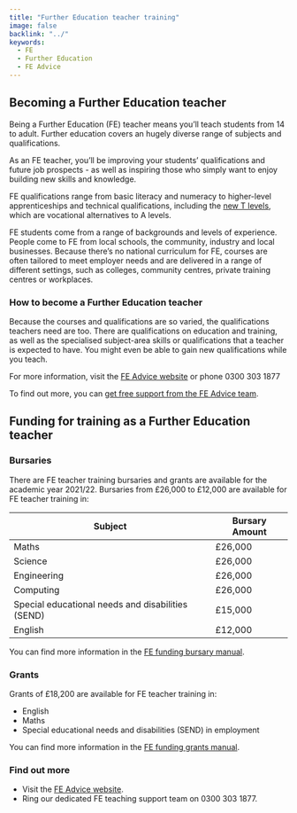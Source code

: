 ```yaml
---
title: "Further Education teacher training"
image: false
backlink: "../"
keywords:
  - FE
  - Further Education
  - FE Advice
---
```


## Becoming a Further Education teacher

Being a Further Education (FE) teacher means you’ll teach students from 14 to adult. Further education covers an hugely diverse range of subjects and qualifications. 

As an FE teacher, you’ll be improving your students’ qualifications and future job prospects - as well as inspiring those who simply want to enjoy building new skills and knowledge.

FE qualifications range from basic literacy and numeracy to higher-level apprenticeships and technical qualifications, including the <a href='https://www.gov.uk/government/publications/introduction-of-t-levels/introduction-of-t-levels'>new T levels</a>, which are vocational alternatives to A levels.

FE students come from a range of backgrounds and levels of experience. People come to FE from local schools, the community, industry and local businesses. Because there’s no national curriculum for FE, courses are often tailored to meet employer needs and are delivered in a range of different settings, such as colleges, community centres, private training centres or workplaces.

### How to become a Further Education teacher

Because the courses and qualifications are so varied, the qualifications teachers need are too. There are qualifications on education and training, as well as the specialised subject-area skills or qualifications that a teacher is expected to have. You might even be able to gain new qualifications while you teach.

For more information, visit the <a href='https://www.feadvice.org.uk/i-want-work-fe-skills-sector'>FE Advice website</a> or phone 0300 303 1877

To find out more, you can <a href='https://www.feadvice.org.uk/i-want-work-fe-skills-sector'>get free support from the FE Advice team</a>.
 
## Funding for training as a Further Education teacher
### Bursaries

There are FE teacher training bursaries and grants are available for the  academic year 2021/22.
Bursaries from £26,000 to £12,000 are available for FE teacher training in: 

| Subject                       | Bursary Amount | 
| -------                       | -----   | 
| Maths                         | £26,000 | 
| Science                       | £26,000 | 
| Engineering                   | £26,000 | 
| Computing                     | £26,000 | 
| Special educational needs and disabilities (SEND)| £15,000 | 
| English                       | £12,000 | 

You can find more information in the <a href='https://www.gov.uk/government/publications/fe-funding-initial-teacher-education-ite-2021-to-2022'>FE funding bursary manual</a>.

### Grants

Grants of £18,200 are available for FE teacher training in:
* English
* Maths 
* Special educational needs and disabilities (SEND) in employment

You can find more information in the <a href='https://www.gov.uk/government/publications/fe-funding-initial-teacher-education-ite-2021-to-2022'>FE funding grants manual</a>.
 
### Find out more

* Visit the <a href='https://www.feadvice.org.uk/i-want-work-fe-skills-sector'>FE Advice website</a>. 
* Ring our dedicated FE teaching support team on 0300 303 1877.
 
